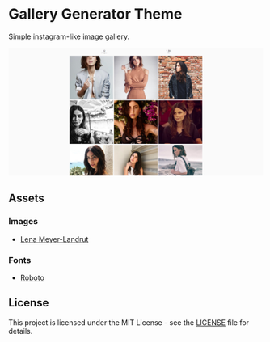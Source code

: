 # Gallery Generator Theme
Simple instagram-like image gallery.

![Homepage image](screenshots/homepage.png?raw=true)

## Assets

### Images
* [Lena Meyer-Landrut](https://www.instagram.com/lenas_view/)

### Fonts
* [Roboto](https://fonts.google.com/specimen/Roboto)

## License
This project is licensed under the MIT License - see the [LICENSE](LICENSE) file for details.